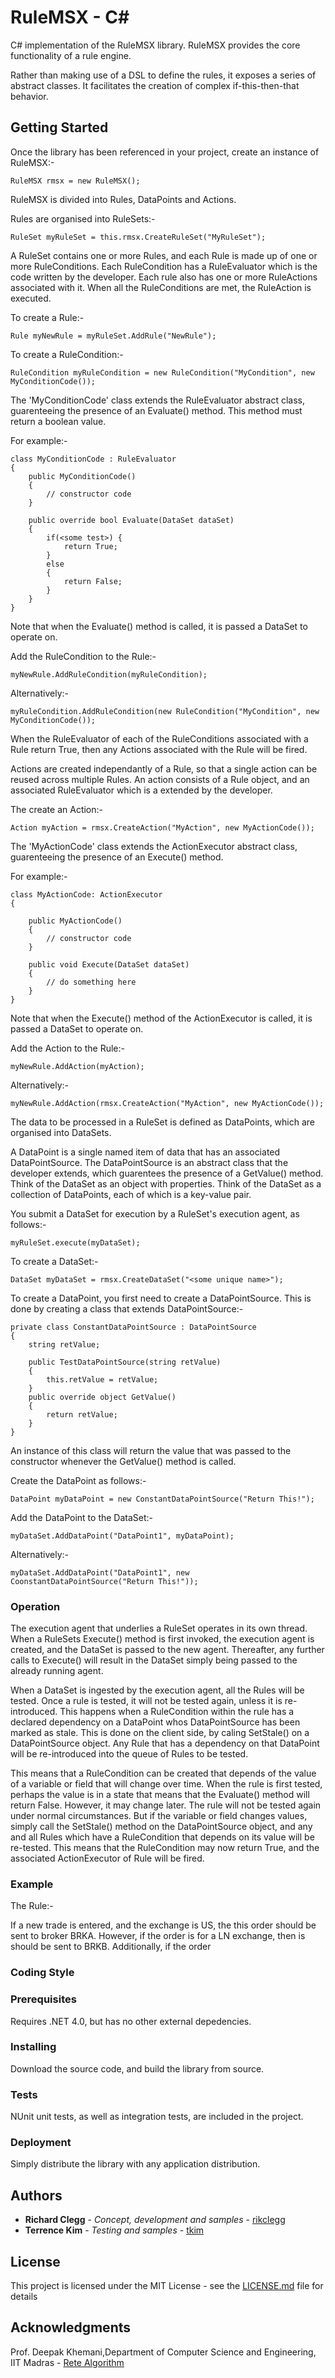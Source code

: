 # RuleMSX - C#

C# implementation of the RuleMSX library. RuleMSX provides the core functionality of a rule engine. 

Rather than making use of a DSL to define the rules, it exposes a series of abstract classes. It facilitates the creation of complex if-this-then-that behavior.

## Getting Started

Once the library has been referenced in your project, create an instance of RuleMSX:-

	RuleMSX rmsx = new RuleMSX();

RuleMSX is divided into Rules, DataPoints and Actions.

Rules are organised into RuleSets:-

	RuleSet myRuleSet = this.rmsx.CreateRuleSet("MyRuleSet");

A RuleSet contains one or more Rules, and each Rule is made up of one or more RuleConditions. Each RuleCondition has a RuleEvaluator which is the code written by the developer. Each rule also has one or more RuleActions associated with it. When all the RuleConditions are met, the RuleAction is executed.

To create a Rule:-

	Rule myNewRule = myRuleSet.AddRule("NewRule");

To create a RuleCondition:-

	RuleCondition myRuleCondition = new RuleCondition("MyCondition", new MyConditionCode());

The 'MyConditionCode' class extends the RuleEvaluator abstract class, guarenteeing the presence of an Evaluate() method. This method must return a boolean value.

For example:-

	class MyConditionCode : RuleEvaluator
    {
        public MyConditionCode()
        {
            // constructor code
        }

        public override bool Evaluate(DataSet dataSet)
        {
			if(<some test>) {
				return True;
			}
			else
			{
				return False;
			}
        }
    }

Note that when the Evaluate() method is called, it is passed a DataSet to operate on.

Add the RuleCondition to the Rule:-

	myNewRule.AddRuleCondition(myRuleCondition);

Alternatively:-

	myRuleCondition.AddRuleCondition(new RuleCondition("MyCondition", new MyConditionCode());

When the RuleEvaluator of each of the RuleConditions associated with a Rule return True, then any Actions associated with the Rule will be fired. 

Actions are created independantly of a Rule, so that a single action can be reused across multiple Rules. An action consists of a Rule object, and an associated RuleEvaluator which is a extended by the developer.

The create an Action:-

	Action myAction = rmsx.CreateAction("MyAction", new MyActionCode());

The 'MyActionCode' class extends the ActionExecutor abstract class, guarenteeing the presence of an Execute() method. 

For example:-

    class MyActionCode: ActionExecutor
    {

        public MyActionCode()
        {
			// constructor code
        }

        public void Execute(DataSet dataSet)
        {
            // do something here
        }
    }

Note that when the Execute() method of the ActionExecutor is called, it is passed a DataSet to operate on.

Add the Action to the Rule:-

	myNewRule.AddAction(myAction);

Alternatively:-

	myNewRule.AddAction(rmsx.CreateAction("MyAction", new MyActionCode());


The data to be processed in a RuleSet is defined as DataPoints, which are organised into DataSets.

A DataPoint is a single named item of data that has an associated DataPointSource. The DataPointSource is an abstract class that the developer extends, which guarentees the presence of a GetValue() method. Think of the DataSet as an object with properties. Think of the DataSet as a collection of DataPoints, each of which is a key-value pair. 

You submit a DataSet for execution by a RuleSet's execution agent, as follows:-

	myRuleSet.execute(myDataSet);

To create a DataSet:-

	DataSet myDataSet = rmsx.CreateDataSet("<some unique name>");

To create a DataPoint, you first need to create a DataPointSource. This is done by creating a class that extends DataPointSource:-

	private class ConstantDataPointSource : DataPointSource
    {
        string retValue;

        public TestDataPointSource(string retValue)
        {
            this.retValue = retValue;
        }
        public override object GetValue()
        {
            return retValue;
        }
    }

An instance of this class will return the value that was passed to the constructor whenever the GetValue() method is called.

Create the DataPoint as follows:-

	DataPoint myDataPoint = new ConstantDataPointSource("Return This!");

Add the DataPoint to the DataSet:-

	myDataSet.AddDataPoint("DataPoint1", myDataPoint);

Alternatively:-

	myDataSet.AddDataPoint("DataPoint1", new CoonstantDataPointSource("Return This!"));



### Operation

The execution agent that underlies a RuleSet operates in its own thread. When a RuleSets Execute() method is first invoked, the execution agent is created, and the DataSet is passed to the new agent. Thereafter, any further calls to Execute() will result in the DataSet simply being passed to the already running agent.

When a DataSet is ingested by the execution agent, all the Rules will be tested. Once a rule is tested, it will not be tested again, unless it is re-introduced. This happens when a RuleCondition within the rule has a declared dependency on a DataPoint whos DataPointSource has been marked as stale. This is done on the client side, by caling SetStale() on a DataPointSource object. Any Rule that has a dependency on that DataPoint will be re-introduced into the queue of Rules to be tested.

This means that a RuleCondition can be created that depends of the value of a variable or field that will change over time. When the rule is first tested, perhaps the value is in a state that means that the Evaluate() method will return False. However, it may change later. The rule will not be tested again under normal circumstances. But if the variable or field changes values, simply call the SetStale() method on the DataPointSource object, and any and all Rules which have a RuleCondition that depends on its value will be re-tested. This means that the RuleCondition may now return True, and the associated ActionExecutor of Rule will be fired.


### Example

The Rule:-

If a new trade is entered, and the exchange is US, the this order should be sent to broker BRKA. However, if the order is for a LN exchange, then is should be sent to BRKB. Additionally, if the order 


### Coding Style



### Prerequisites

Requires .NET 4.0, but has no other external depedencies.


### Installing

Download the source code, and build the library from source.

### Tests 

NUnit unit tests, as well as integration tests, are included in the project.


### Deployment

Simply distribute the library with any application distribution.

## Authors

* **Richard Clegg** - *Concept, development and samples* - [rikclegg](https://github.com/rikclegg)
* **Terrence Kim** - *Testing and samples* - [tkim](https://github.com/tkim)

## License

This project is licensed under the MIT License - see the [LICENSE.md](LICENSE.md) file for details

## Acknowledgments

Prof. Deepak Khemani,Department of Computer Science and Engineering, IIT Madras - [Rete Algorithm](https://www.youtube.com/watch?v=XG1sxRcdQZY)